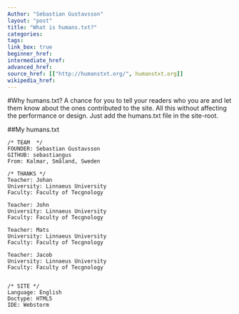 ```yaml
---
Author: "Sebastian Gustavsson"
layout: "post"
title: "What is humans.txt?"
categories:
tags:
link_box: true
beginner_href:
intermediate_href:
advanced_href:
source_href: [["http://humanstxt.org/", humanstxt.org]]
wikipedia_href:
---
```


#Why humans.txt?
A chance for you to tell your readers who you are and let them know about the ones contributed to the site.
All this without affecting the performance or design. Just add the humans.txt file in the site-root.

##My humans.txt

    /* TEAM  */
    FOUNDER: Sebastian Gustavsson
    GITHUB: sebastiangus
    From: Kalmar, Småland, Sweden

    /* THANKS */
    Teacher: Johan
    University: Linnaeus University
    Faculty: Faculty of Tecgnology

    Teacher: John
    University: Linnaeus University
    Faculty: Faculty of Tecgnology

    Teacher: Mats
    University: Linnaeus University
    Faculty: Faculty of Tecgnology

    Teacher: Jacob
    University: Linnaeus University
    Faculty: Faculty of Tecgnology


    /* SITE */
    Language: English
    Doctype: HTML5
    IDE: Webstorm
